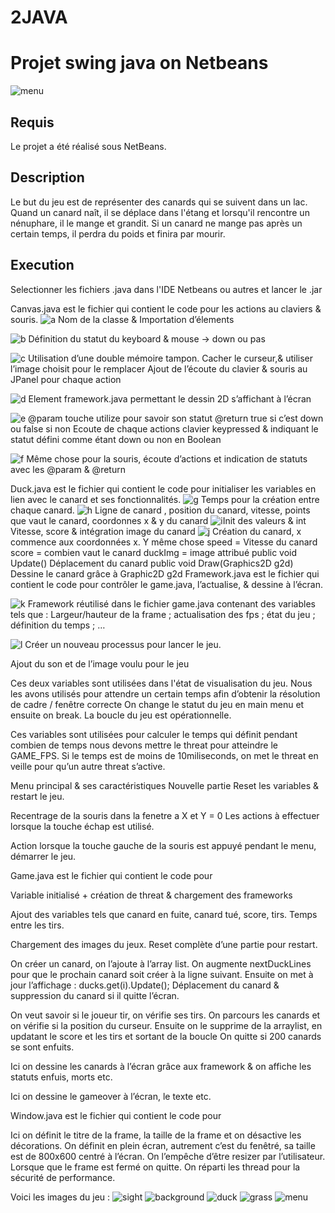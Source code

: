# 2JAVA
# Projet swing java on Netbeans

![menu](https://user-images.githubusercontent.com/66492054/86806288-c9fbdb00-c089-11ea-897b-6a1c5a6b5ca9.jpg)

## Requis
Le projet a été réalisé sous NetBeans.

## Description
Le but du jeu est de représenter des canards qui se suivent dans un lac. Quand un canard naît, il se déplace dans l'étang et lorsqu'il rencontre un nénuphare, il le mange et grandit. Si un canard ne mange pas après un certain temps, il perdra du poids et finira par mourir.

## Execution
Selectionner les fichiers .java dans l'IDE Netbeans ou autres et lancer le .jar

Canvas.java est le fichier qui contient le code pour les actions au claviers & souris.
 ![a](https://user-images.githubusercontent.com/66492054/86806799-48587d00-c08a-11ea-8cab-5cb3e95fc9dd.png)
Nom de la classe & Importation d’élements

 ![b](https://user-images.githubusercontent.com/66492054/86806805-4a224080-c08a-11ea-8a76-c38889c6ce8f.png)
Définition du statut du keyboard & mouse -> down ou pas

 ![c](https://user-images.githubusercontent.com/66492054/86806808-4a224080-c08a-11ea-8c7a-b2f8fc1c6e94.png)
Utilisation d’une double mémoire tampon.
Cacher le curseur,& utiliser l’image choisit pour le remplacer
Ajout de l’écoute du clavier & souris au JPanel pour chaque action




 ![d](https://user-images.githubusercontent.com/66492054/86806810-4b536d80-c08a-11ea-8642-71434e6bfceb.png)
Element framework.java permettant le dessin 2D s’affichant à l’écran

 ![e](https://user-images.githubusercontent.com/66492054/86806814-4bec0400-c08a-11ea-8f7f-530c9b6ba9cb.png)
     @param touche utilize pour savoir son statut
     @return true si c’est down ou false si non
Ecoute de chaque actions clavier keypressed & indiquant le statut défini comme étant down ou non en Boolean
 
 ![f](https://user-images.githubusercontent.com/66492054/86806818-4d1d3100-c08a-11ea-94b7-93eaf5b68129.png)
Même chose pour la souris, écoute d’actions et indication de statuts avec les @param & @return













Duck.java est le fichier qui contient le code pour initialiser les variables en lien avec le canard et ses fonctionnalités.
 ![g](https://user-images.githubusercontent.com/66492054/86808568-0b8d8580-c08c-11ea-99e8-f1d02583c20b.png)
Temps pour la création entre chaque canard. 
 ![h](https://user-images.githubusercontent.com/66492054/86808573-0cbeb280-c08c-11ea-8d50-6696ae1b55ed.png)
   Ligne de canard , position du canard, vitesse, points que vaut le canard, coordonnes x & y du canard
 ![i](https://user-images.githubusercontent.com/66492054/86808577-0d574900-c08c-11ea-8c53-488468e4ef54.png)Init des valeurs & int Vitesse, score & intégration image du canard
 ![j](https://user-images.githubusercontent.com/66492054/86808582-0defdf80-c08c-11ea-9b3c-bbf8da5caa52.png)
Création du canard, 
x commence aux coordonnées x. Y même chose
speed = Vitesse du canard
score = combien vaut le canard
duckImg = image attribué
public void Update()
Déplacement du canard 
public void Draw(Graphics2D g2d)
Dessine le canard grâce à Graphic2D g2d
Framework.java est le fichier qui contient le code pour contrôler le game.java, l’actualise, & dessine à l’écran.

 ![k](https://user-images.githubusercontent.com/66492054/86808587-0f210c80-c08c-11ea-8a41-2f2db82e23d3.png)
Framework réutilisé dans le fichier game.java contenant des variables tels que :
Largeur/hauteur de la frame ; actualisation des fps ; état du jeu ; définition du temps ;  …

 ![l](https://user-images.githubusercontent.com/66492054/86808593-0fb9a300-c08c-11ea-9ba0-7402a43c275d.png)
Créer un nouveau processus pour lancer le jeu.
 
Ajout du son et de l’image voulu pour le jeu
 
Ces deux variables sont utilisées dans l'état de visualisation du jeu. Nous les avons utilisés pour attendre un certain temps afin d’obtenir la résolution de cadre / fenêtre correcte
On change le statut du jeu en main menu et ensuite on break. La boucle du jeu est opérationnelle.

 
 Ces variables sont utilisées pour calculer le temps qui définit pendant combien de temps nous devons mettre le threat pour atteindre le GAME_FPS. Si le temps est de moins de 10miliseconds, on met le threat en veille pour qu’un autre threat s’active.



 
Menu principal & ses caractéristiques
  Nouvelle partie
 Reset les variables & restart le jeu.

 
Recentrage de la souris dans la fenetre a X et Y = 0
Les actions à effectuer lorsque la touche échap est utilisé.
 
Action lorsque la touche gauche de la souris est appuyé pendant le menu, démarrer le jeu.



Game.java est le fichier qui contient le code pour 
 
Variable initialisé + création de threat & chargement des frameworks
 
Ajout des variables tels que canard en fuite, canard tué, score, tirs. Temps entre les tirs.
 
Chargement des images du jeux.
  Reset complète d’une partie pour restart.
 
On créer un canard, on l’ajoute à l’array list.
On augmente nextDuckLines  pour que le prochain canard soit créer à la ligne suivant.
Ensuite on met à jour l’affichage : ducks.get(i).Update();
Déplacement du canard & suppression du canard si il quitte l’écran. 
 
On veut savoir si le joueur tir, on vérifie ses tirs.
On parcours les canards et on vérifie si la position du curseur. 
Ensuite on le supprime de la arraylist, en updatant le score et les tirs et sortant de la boucle
On quitte si 200 canards se sont enfuits.
 
Ici on dessine les canards à l’écran grâce aux framework & on affiche les statuts enfuis, morts etc.
 
Ici on dessine le gameover à l’écran, le texte etc.

Window.java est le fichier qui contient le code pour 
 
Ici on définit le titre de la frame, la taille de la frame et on désactive les décorations.
On définit en plein écran, autrement c’est du fenêtré, sa taille est de 800x600 centré à l’écran. On l’empêche d’être resizer par l’utilisateur. Lorsque que le frame est fermé on quitte.
On réparti les thread pour la sécurité de performance.



Voici les images du jeu :
![sight](https://user-images.githubusercontent.com/66492054/86806158-a6d12b80-c089-11ea-9753-4159fa448db5.png)
![background](https://user-images.githubusercontent.com/66492054/86806164-a8025880-c089-11ea-8c54-32757e973136.jpg)
![duck](https://user-images.githubusercontent.com/66492054/86806181-aafd4900-c089-11ea-96a4-f1cb90c02131.png)
![grass](https://user-images.githubusercontent.com/66492054/86806184-ab95df80-c089-11ea-8bde-a8e43761c3b8.png)
![menu](https://user-images.githubusercontent.com/66492054/86806288-c9fbdb00-c089-11ea-897b-6a1c5a6b5ca9.jpg)

